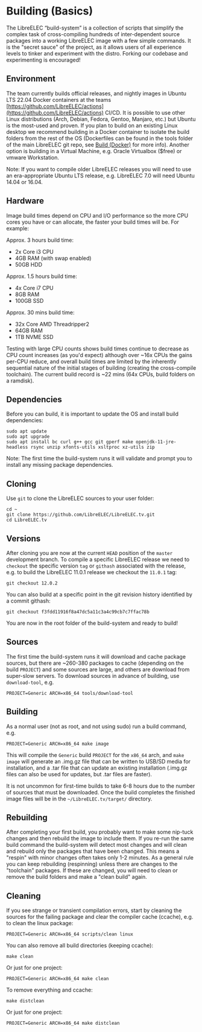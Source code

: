 # Building (Basics)

The LibreELEC “build-system” is a collection of scripts that simplify the complex task of cross-compiling hundreds of inter-dependent source packages into a working LibreELEC image with a few simple commands. It is the "secret sauce" of the project, as it allows users of all experience levels to tinker and experiment with the distro. Forking our codebase and experimenting is encouraged!

## Environment

The team currently builds official releases, and nightly images in Ubuntu LTS 22.04 Docker containers at the teams [https://github.com/LibreELEC/actions](https://github.com/LibreELEC/actions) CI/CD. It is possible to use other Linux distributions (Arch, Debian, Fedora, Gentoo, Manjaro, etc.) but Ubuntu is the most-used and proven. If you plan to build on an existing Linux desktop we recommend building in a Docker container to isolate the build folders from the rest of the OS (Dockerfiles can be found in the tools folder of the main LibreELEC git repo, see [Build (Docker)](build-docker.md) for more info). Another option is building in a Virtual Machine, e.g. Oracle Virtualbox ($free) or vmware Workstation.

Note: If you want to compile older LibreELEC releases you will need to use an era-appropriate Ubuntu LTS release, e.g. LibreELEC 7.0 will need Ubuntu 14.04 or 16.04.

## Hardware

Image build times depend on CPU and I/O performance so the more CPU cores you have or can allocate, the faster your build times will be. For example:

Approx. 3 hours build time:

* 2x Core i3 CPU
* 4GB RAM (with swap enabled)
* 50GB HDD

Approx. 1.5 hours build time:

* 4x Core i7 CPU
* 8GB RAM
* 100GB SSD

Approx. 30 mins build time:

* 32x Core AMD Threadripper2
* 64GB RAM
* 1TB NVME SSD

Testing with large CPU counts shows build times continue to decrease as CPU count increases (as you'd expect) although over \~16x CPUs the gains per-CPU reduce, and overall build times are limited by the inherently sequential nature of the initial stages of building (creating the cross-compile toolchain). The current build record is \~22 mins (64x CPUs, build folders on a ramdisk).

## Dependencies

Before you can build, it is important to update the OS and install build dependencies:

```
sudo apt update
sudo apt upgrade
sudo apt install bc curl g++ gcc git gperf make openjdk-11-jre-headless rsync unzip xfonts-utils xsltproc xz-utils zip
```

Note: The first time the build-system runs it will validate and prompt you to install any missing package dependencies.

## Cloning

Use `git` to clone the LibreELEC sources to your user folder:

```
cd ~
git clone https://github.com/LibreELEC/LibreELEC.tv.git
cd LibreELEC.tv
```

## Versions

After cloning you are now at the current `HEAD` position of the `master` development branch. To compile a specific LibreELEC release we need to `checkout` the specific version `tag` or `githash` associated with the release, e.g. to build the LibreELEC 11.0.1 release we checkout the `11.0.1` tag:

```
git checkout 12.0.2
```

You can also build at a specific point in the git revision history identified by a commit githash:

```
git checkout f3fdd11916f8a47dc5a11c3a4c99cb7c7ffac78b
```

You are now in the root folder of the build-system and ready to build!

## Sources

The first time the build-system runs it will download and cache package sources, but there are \~260-380 packages to cache (depending on the build `PROJECT`) and some sources are large, and others are download from super-slow servers. To download sources in advance of building, use `download-tool`, e.g.

```
PROJECT=Generic ARCH=x86_64 tools/download-tool
```

## Building

As a normal user (not as root, and not using sudo) run a build command, e.g.

```
PROJECT=Generic ARCH=x86_64 make image
```

This will compile the `Generic` build `PROJECT` for the `x86_64` arch, and `make image` will generate an .img.gz file that can be written to USB/SD media for installation, and a .tar file that can update an existing installation (.img.gz files can also be used for updates, but .tar files are faster).

It is not uncommon for first-time builds to take 6-8 hours due to the number of sources that must be downloaded. Once the build completes the finished image files will be in the `~/LibreELEC.tv/target/` directory.

## Rebuilding

After completing your first build, you probably want to make some nip-tuck changes and then rebuild the image to include them. If you re-run the same build command the build-system will detect most changes and will clean and rebuild only the packages that have been changed. This means a "respin" with minor changes often takes only 1-2 minutes. As a general rule you can keep rebuilding (respinning) unless there are changes to the "toolchain" packages. If these are changed, you will need to clean or remove the build folders and make a "clean build" again.

## Cleaning

If you see strange or transient compilation errors, start by cleaning the sources for the failing package and clear the compiler cache (ccache), e.g. to clean the linux package:

```
PROJECT=Generic ARCH=x86_64 scripts/clean linux
```

You can also remove all build directories (keeping ccache):

```
make clean
```

Or just for one project:

```
PROJECT=Generic ARCH=x86_64 make clean
```

To remove everything and ccache:

```
make distclean
```

Or just for one project:

```
PROJECT=Generic ARCH=x86_64 make distclean
```

